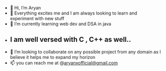 - 👋 Hi, I’m Aryan
- 👀 Everything excites me and I am always looking to learn and experiment with new stuff
- 🌱 I’m currently learning web dev and DSA in java
- ## I am well versed with C , C++ as well..
- 💞️ I’m looking to collaborate on any possible project from any domain as I believe it helps me to expand my horizon
- 📫 you can reach me at @aryanxofficial@gmail.com

<!---
aryanxofficial/aryanxofficial is a ✨ special ✨ repository because its `README.md` (this file) appears on your GitHub profile.
You can click the Preview link to take a look at your changes.
--->
